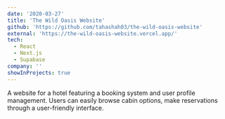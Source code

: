```yaml
---
date: '2020-03-27'
title: 'The Wild Oasis Website'
github: 'https://github.com/tahashah03/the-wild-oasis-website'
external: 'https://the-wild-oasis-website.vercel.app/'
tech:
  - React
  - Next.js
  - Supabase
company: ''
showInProjects: true
---
```


A website for a hotel featuring a booking system and user profile management. Users can easily browse cabin options, make reservations through a user-friendly interface.
